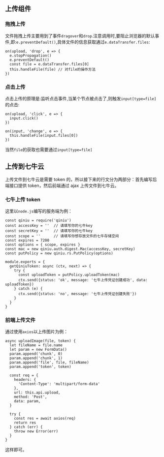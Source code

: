 ## 上传组件

### 拖拽上传

文件拖拽上传主要用到了事件`dragover`和`drop`.注意调用时,要阻止浏览器的默认事件,即:`e.preventDefault()`,具体文件的信息获取通过`e.dataTransfer.files`:

```
on(upload, 'drop', e => {
  e.stopPropagation()
  e.preventDefault()
  const file = e.dataTransfer.files[0]
  this.handleFile(file) // 对file的操作方法
})
```

### 点击上传

点击上传的原理是:监听点击事件,当某个节点被点击了,则触发`input[type=file]`的点击:

```
on(upload, 'click', e => {
  input.click()
})

on(input, 'change', e => {
  this.handleFile(input.files[0])
})
```

当然`file`的获取也需要通过`input[type=file]`

## 上传到七牛云

上传文件到七牛云是需要 token 的，所以接下来的行文分为两部分：首先编写后端接口提供 token，然后前端通过 ajax 上传文件到七牛云。

### 七牛上传 token

这里以`node.js`编写的服务端为例：

```
const qiniu = require('qiniu')
const accessKey = ''  // 请填写你的七牛key
const secretKey = ''  // 请填写你的七牛key
const scope = ''      // 请填写你想存放文件的七牛存储空间
const expires = 7200
const options = { scope, expires }
const mac = new qiniu.auth.digest.Mac(accessKey, secretKey)
const putPolicy = new qiniu.rs.PutPolicy(options)

module.exports = {
  getQiniuToken: async (ctx, next) => {
    try {
      const uploadToken = putPolicy.uploadToken(mac)
      ctx.send({status: 'ok', message: '七牛上传凭证创建成功', data: uploadToken})
    } catch (e) {
      ctx.send({status: 'no', message: '七牛上传凭证创建失败'})
    }
  }
}
```

### 前端上传文件

通过使用`axios`以上传图片为例：

```
async uploadImage(file, token) {
  let fileName = file.name
  let param = new FormData()
  param.append('chunk', 0)
  param.append('chunk', 1)
  param.append('file', file, fileName)
  param.append('token', token)

  const req = {
    headers: {
      'Content-Type': 'multipart/form-data'
    },
    url: this.api.upload,
    method: 'Post',
    data: param,
  }

  try {
    const res = await axios(req)
    return res
  } catch (err) {
    throw new Error(err)
  }
}
```

这样即可。
